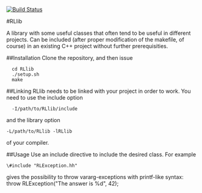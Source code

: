 [![Build Status](https://travis-ci.org/riklund/rllib.png)](https://travis-ci.org/riklund/rllib)


#RLlib

A library with some useful classes that often tend to be useful in different projects. Can be included (after proper modification of the makefile, of course) in an existing C++ project without further prerequisities.

##Installation
Clone the repository, and then issue

	  cd RLlib
	  ./setup.sh
	  make


##Linking
RLlib needs to be linked with your project in order to work. You need to use the include option

	  -I/path/to/RLlib/include

and the library option

	-L/path/to/RLlib -lRLlib

of your compiler.

##Usage
Use an include directive to include the desired class. For example

	\#include "RLException.hh"

gives the possibility to throw vararg-exceptions with printf-like syntax:
throw RLException("The answer is %d", 42);
